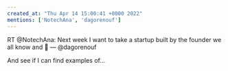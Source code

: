 ```yaml
---
created_at: "Thu Apr 14 15:00:41 +0000 2022"
mentions: ['NotechAna', 'dagorenouf']
---
```


RT @NotechAna: Next week I want to take a startup built by the founder we all know and 💜 — @dagorenouf 

And see if I can find examples of…